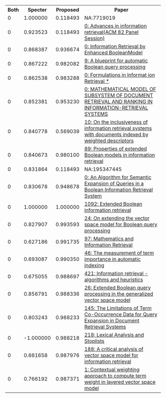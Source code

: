<html><table><tr>
<th>Both</th>
<th>Specter</th>
<th>Proposed</th>
<th>Paper</th>
</tr>
<tr>
<td>0</td>
<td>1.000000</td>
<td>0.118493</td>
<td>NA:7719019</td>
</tr>
<tr>
<td>0</td>
<td>0.923523</td>
<td>0.118493</td>
<td><a href="https://www.semanticscholar.org/paper/ae3fd226631c9159fdb7356ef0974e6d43f3dced">0: Advances in information retrieval(ACM 82 Panel Session)</a></td>
</tr>
<tr>
<td>0</td>
<td>0.868387</td>
<td>0.936674</td>
<td><a href="https://www.semanticscholar.org/paper/e3165d43e65839bb4c7f7ab5ba3b2f2f30995b77">0: Information Retrieval by Enhanced BooleanModel</a></td>
</tr>
<tr>
<td>0</td>
<td>0.867222</td>
<td>0.982082</td>
<td><a href="https://www.semanticscholar.org/paper/fe60071b65aa4f23c1ab637696854c1e42f94f7a">9: A blueprint for automatic Boolean query processing</a></td>
</tr>
<tr>
<td>0</td>
<td>0.862538</td>
<td>0.983288</td>
<td><a href="https://www.semanticscholar.org/paper/1e169c763ec4894ca040583424420fd9aee0ca76">0: Formulations in lnformat ion Retrieval *</a></td>
</tr>
<tr>
<td>0</td>
<td>0.852381</td>
<td>0.953230</td>
<td><a href="https://www.semanticscholar.org/paper/386e8ea7db08adab59f7557ff8eec765f1a2311b">0: MATHEMATICAL MODEL OF SUBSYSTEM OF DOCUMENT RETRIEVAL AND RANKING IN INFORMATION-RETRIEVAL SYSTEMS</a></td>
</tr>
<tr>
<td>0</td>
<td>0.840778</td>
<td>0.569039</td>
<td><a href="https://www.semanticscholar.org/paper/1c430e3487608397d2a9e22e3d3818834de21052">10: On the inclusiveness of information retrieval systems with documents indexed by weighted descriptors</a></td>
</tr>
<tr>
<td>0</td>
<td>0.840673</td>
<td>0.980100</td>
<td><a href="https://www.semanticscholar.org/paper/a9fa52979ff2449860c57d9572f88ae0ec4ff1c6">89: Properties of extended Boolean models in information retrieval</a></td>
</tr>
<tr>
<td>0</td>
<td>0.831864</td>
<td>0.118493</td>
<td>NA:195347445</td>
</tr>
<tr>
<td>0</td>
<td>0.830678</td>
<td>0.948678</td>
<td><a href="https://www.semanticscholar.org/paper/b62c10d54ae6807fd41388ae6eb66b5b4a782fed">0: An Algorithm for Semantic Expansion of Queries in a Boolean Information Retrieval System</a></td>
</tr>
<tr>
<td>0</td>
<td>1.000000</td>
<td>1.000000</td>
<td><a href="https://www.semanticscholar.org/paper/8b7cbdd9e7fca94e686d726442d94635378ae04f">1092: Extended Boolean information retrieval</a></td>
</tr>
<tr>
<td>0</td>
<td>0.827907</td>
<td>0.993593</td>
<td><a href="https://www.semanticscholar.org/paper/e15049dca57ff568a5096aabc1a6d9d345e0b063">24: On extending the vector space model for Boolean query processing</a></td>
</tr>
<tr>
<td>0</td>
<td>0.627186</td>
<td>0.991735</td>
<td><a href="https://www.semanticscholar.org/paper/a89a9c4cdde58557754c004ab1296ddb12a9c157">97: Mathematics and Information Retrieval</a></td>
</tr>
<tr>
<td>0</td>
<td>0.693087</td>
<td>0.990350</td>
<td><a href="https://www.semanticscholar.org/paper/7c0b2309a2c3352f7554bcc5ae0e135c8c1fd453">46: The measurement of term importance in automatic indexing</a></td>
</tr>
<tr>
<td>0</td>
<td>0.675055</td>
<td>0.988697</td>
<td><a href="https://www.semanticscholar.org/paper/34306886f231d629c0b72d4c52ab0e9b1515b42f">421: Information retrieval - algorithms and heuristics</a></td>
</tr>
<tr>
<td>0</td>
<td>0.856791</td>
<td>0.988336</td>
<td><a href="https://www.semanticscholar.org/paper/7f9b6863c1bfd0eab8d91d6b55b203c707825c31">26: Extended Boolean query processing in the generalized vector space model</a></td>
</tr>
<tr>
<td>0</td>
<td>0.803243</td>
<td>0.988233</td>
<td><a href="https://www.semanticscholar.org/paper/38ab39480f81b44ad74be0e54b301f1572ed9c2e">145: The Limitations of Term Co-Occurrence Data for Query Expansion in Document Retrieval Systems</a></td>
</tr>
<tr>
<td>0</td>
<td>-1.000000</td>
<td>0.988218</td>
<td><a href="https://www.semanticscholar.org/paper/d9de39cf27a5b6449b811e872a083f289572dbc8">218: Lexical Analysis and Stoplists</a></td>
</tr>
<tr>
<td>0</td>
<td>0.661658</td>
<td>0.987976</td>
<td><a href="https://www.semanticscholar.org/paper/0cbfd42b2e9ad6303bfacd43665717b4a95de921">188: A critical analysis of vector space model for information retrieval</a></td>
</tr>
<tr>
<td>0</td>
<td>0.766192</td>
<td>0.987371</td>
<td><a href="https://www.semanticscholar.org/paper/4e7406f896c95498b18edab6407b624b00a22fcd">1: Contextual weighting approach to compute term weight in layered vector space model</a></td>
</tr>
</table></html>
